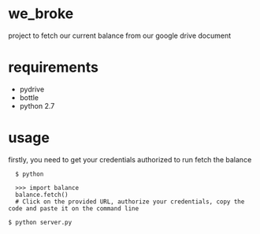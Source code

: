 # we_broke
project to fetch our current balance from our google drive document

# requirements
 * pydrive
 * bottle
 * python 2.7

# usage

firstly, you need to get your credentials authorized to run fetch the balance

```
  $ python

```
```
  >>> import balance
  balance.fetch()
  # Click on the provided URL, authorize your credentials, copy the code and paste it on the command line
```

```$ python server.py```
